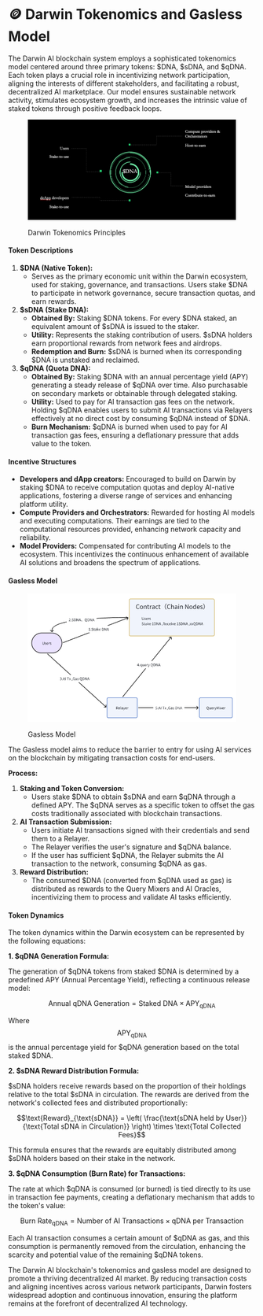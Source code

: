 # 🪙 Darwin Tokenomics and Gasless Model

The Darwin AI blockchain system employs a sophisticated tokenomics model centered around three primary tokens: $DNA, $sDNA, and $qDNA. Each token plays a crucial role in incentivizing network participation, aligning the interests of different stakeholders, and facilitating a robust, decentralized AI marketplace. Our model ensures sustainable network activity, stimulates ecosystem growth, and increases the intrinsic value of staked tokens through positive feedback loops.

<figure><img src="../../.gitbook/assets/image (3).png" alt=""><figcaption><p>Darwin Tokenomics Principles</p></figcaption></figure>

#### Token Descriptions

1. **$DNA (Native Token):**
   * Serves as the primary economic unit within the Darwin ecosystem, used for staking, governance, and transactions. Users stake $DNA to participate in network governance, secure transaction quotas, and earn rewards.
2. **$sDNA (Stake DNA):**
   * **Obtained By:** Staking $DNA tokens. For every $DNA staked, an equivalent amount of $sDNA is issued to the staker.
   * **Utility:** Represents the staking contribution of users. $sDNA holders earn proportional rewards from network fees and airdrops.
   * **Redemption and Burn:** $sDNA is burned when its corresponding $DNA is unstaked and reclaimed.
3. **$qDNA (Quota DNA):**
   * **Obtained By:** Staking $DNA with an annual percentage yield (APY) generating a steady release of $qDNA over time. Also purchasable on secondary markets or obtainable through delegated staking.
   * **Utility:** Used to pay for AI transaction gas fees on the network. Holding $qDNA enables users to submit AI transactions via Relayers effectively at no direct cost by consuming $qDNA instead of $DNA.
   * **Burn Mechanism:** $qDNA is burned when used to pay for AI transaction gas fees, ensuring a deflationary pressure that adds value to the token.

#### Incentive Structures

* **Developers and dApp creators:** Encouraged to build on Darwin by staking $DNA to receive computation quotas and deploy AI-native applications, fostering a diverse range of services and enhancing platform utility.
* **Compute Providers and Orchestrators:** Rewarded for hosting AI models and executing computations. Their earnings are tied to the computational resources provided, enhancing network capacity and reliability.
* **Model Providers:** Compensated for contributing AI models to the ecosystem. This incentivizes the continuous enhancement of available AI solutions and broadens the spectrum of applications.

#### Gasless Model

<figure><img src="../../.gitbook/assets/image (2).png" alt=""><figcaption><p>Gasless Model</p></figcaption></figure>

The Gasless model aims to reduce the barrier to entry for using AI services on the blockchain by mitigating transaction costs for end-users.

**Process:**

1. **Staking and Token Conversion:**
   * Users stake $DNA to obtain $sDNA and earn $qDNA through a defined APY. The $qDNA serves as a specific token to offset the gas costs traditionally associated with blockchain transactions.
2. **AI Transaction Submission:**
   * Users initiate AI transactions signed with their credentials and send them to a Relayer.
   * The Relayer verifies the user's signature and $qDNA balance.
   * If the user has sufficient $qDNA, the Relayer submits the AI transaction to the network, consuming $qDNA as gas.
3. **Reward Distribution:**
   * The consumed $DNA (converted from $qDNA used as gas) is distributed as rewards to the Query Mixers and AI Oracles, incentivizing them to process and validate AI tasks efficiently.

#### Token Dynamics

The token dynamics within the Darwin ecosystem can be represented by the following equations:

**1. $qDNA Generation Formula:**

The generation of $qDNA tokens from staked $DNA is determined by a predefined APY (Annual Percentage Yield), reflecting a continuous release model:

$$\text{Annual qDNA Generation} = \text{Staked DNA} \times \text{APY}_{\text{qDNA}}$$

Where $$\text{APY}_{\text{qDNA}}$$ is the annual percentage yield for $qDNA generation based on the total staked $DNA.

**2. $sDNA Reward Distribution Formula:**

$sDNA holders receive rewards based on the proportion of their holdings relative to the total $sDNA in circulation. The rewards are derived from the network's collected fees and distributed proportionally:

$$\text{Reward}_{\text{sDNA}} = \left( \frac{\text{sDNA held by User}}{\text{Total sDNA in Circulation}} \right) \times \text{Total Collected Fees}$$

This formula ensures that the rewards are equitably distributed among $sDNA holders based on their stake in the network.

**3. $qDNA Consumption (Burn Rate) for Transactions:**

The rate at which $qDNA is consumed (or burned) is tied directly to its use in transaction fee payments, creating a deflationary mechanism that adds to the token's value:

$$\text{Burn Rate}_{\text{qDNA}} = \text{Number of AI Transactions} \times \text{qDNA per Transaction}$$

Each AI transaction consumes a certain amount of $qDNA as gas, and this consumption is permanently removed from the circulation, enhancing the scarcity and potential value of the remaining $qDNA tokens.



The Darwin AI blockchain's tokenomics and gasless model are designed to promote a thriving decentralized AI market. By reducing transaction costs and aligning incentives across various network participants, Darwin fosters widespread adoption and continuous innovation, ensuring the platform remains at the forefront of decentralized AI technology.
